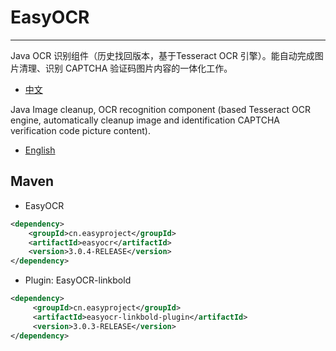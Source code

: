 # EasyOCR 

---------------

Java OCR 识别组件（历史找回版本，基于Tesseract OCR 引擎）。能自动完成图片清理、识别 CAPTCHA 验证码图片内容的一体化工作。

- [中文](doc/readme-zh.md)


Java Image cleanup, OCR recognition component (based Tesseract OCR engine, automatically cleanup image and identification CAPTCHA verification code picture content). 

- [English](doc/readme-en.md)


## Maven
- EasyOCR
```XML
<dependency>
 	<groupId>cn.easyproject</groupId>
 	<artifactId>easyocr</artifactId>
 	<version>3.0.4-RELEASE</version>
</dependency>
```

- Plugin: EasyOCR-linkbold
```XML
<dependency>
     <groupId>cn.easyproject</groupId>
     <artifactId>easyocr-linkbold-plugin</artifactId>
     <version>3.0.3-RELEASE</version>
</dependency>
```